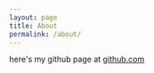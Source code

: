 ```yaml
---
layout: page
title: About
permalink: /about/
---
```


here's my github page at [github.com](https://github.com/seangantly)
